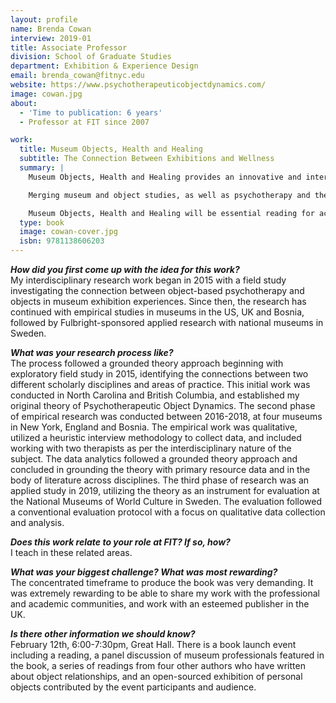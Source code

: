 ```yaml
---
layout: profile
name: Brenda Cowan
interview: 2019-01
title: Associate Professor
division: School of Graduate Studies
department: Exhibition & Experience Design
email: brenda_cowan@fitnyc.edu
website: https://www.psychotherapeuticobjectdynamics.com/
image: cowan.jpg
about:
  - 'Time to publication: 6 years'
  - Professor at FIT since 2007

work:
  title: Museum Objects, Health and Healing
  subtitle: The Connection Between Exhibitions and Wellness
  summary: |
    Museum Objects, Health and Healing provides an innovative and interdisciplinary study of the relationship between objects, health and healing. Shedding light on the primacy of the human need for relationships with objects, the book explores what kind of implications these relationships might have on the exhibition experience.

    Merging museum and object studies, as well as psychotherapy and the psychology of well-being, the authors present a new theory entitled Psychotherapeutic Object Dynamics, which provides a cross- disciplinary study of the relationship between objects, health and well-being. Drawing on primary research in museums, psychotherapeutic settings and professional practice throughout the US, Canada, Bosnia-Herzegovina and the UK, the book provides an overview of the theory’s origins, the breadth of its practical applications on a global level, and a framework for further understanding the potency of objects in exhibitions and daily life.

    Museum Objects, Health and Healing will be essential reading for academics, researchers and postgraduate students interested in museum studies, material culture, mental health, psychotherapy, art therapies and anthropology. It should also be valuable reading for a wide range of practitioners, including curators, exhibition designers, psychologists, and psychotherapists.
  type: book
  image: cowan-cover.jpg
  isbn: 9781138606203
---
```

***How did you first come up with the idea for this work?***  
My interdisciplinary research work began in 2015 with a field study investigating the connection between object-based psychotherapy and objects in museum exhibition experiences. Since then, the research has continued with empirical studies in museums in the US, UK and Bosnia, followed by Fulbright-sponsored applied research with national museums in Sweden.

***What was your research process like?***  
The process followed a grounded theory approach beginning with exploratory field study in 2015,  identifying the connections between two different scholarly disciplines and areas of practice. This initial work was conducted in North Carolina and British Columbia, and established my original theory of Psychotherapeutic Object Dynamics. The second phase of empirical research was conducted between 2016-2018, at four museums in New York, England and Bosnia. The empirical work was qualitative, utilized a heuristic interview methodology to collect data, and included working with two therapists as per the interdisciplinary nature of the subject. The data analytics followed a grounded theory approach and concluded in grounding the theory with primary resource data and in the body of literature across disciplines. The third phase of research was an applied study in 2019, utilizing the theory as an instrument for evaluation at the National Museums of World Culture in Sweden. The evaluation followed a conventional evaluation protocol with a focus on qualitative data collection and analysis.

***Does this work relate to your role at FIT? If so, how?***  
I teach in these related areas.

***What was your biggest challenge? What was most rewarding?***  
The concentrated timeframe to produce the book was very demanding. It was extremely rewarding to be able to share my work with the  professional and academic communities, and work with an esteemed publisher in the UK.

***Is there other information we should know?***  
February 12th, 6:00-7:30pm, Great Hall. There is a book launch event including a reading, a panel discussion of museum professionals featured in the book, a series of readings from four other authors who have written about object relationships, and an open-sourced exhibition of personal objects contributed by the event participants and audience.
